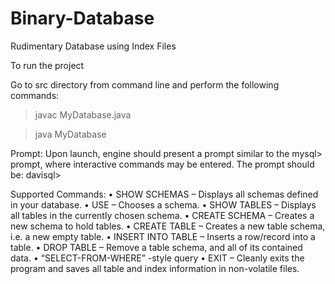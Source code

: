 # Binary-Database
Rudimentary Database using Index Files

To run the project

Go to src directory from command line and perform the following commands:
> javac MyDatabase.java

> java MyDatabase

Prompt:
Upon launch, engine should present a prompt similar to the mysql> prompt, where interactive
commands may be entered. The prompt should be:
davisql>

Supported Commands:
• SHOW SCHEMAS – Displays all schemas defined in your database.
• USE – Chooses a schema.
• SHOW TABLES – Displays all tables in the currently chosen schema.
• CREATE SCHEMA – Creates a new schema to hold tables.
• CREATE TABLE – Creates a new table schema, i.e. a new empty table.
• INSERT INTO TABLE – Inserts a row/record into a table.
• DROP TABLE – Remove a table schema, and all of its contained data.
• “SELECT-FROM-WHERE” -style query
• EXIT – Cleanly exits the program and saves all table and index information in non-volatile files.

